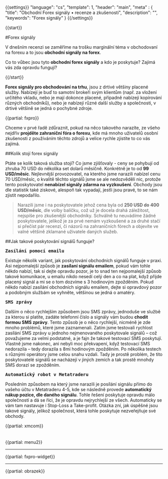 {{settings}}
  "language": "cs",
  "template": 1,
  "header": "main",
  "meta" : {
    "title": "Obchodní Forex signály • recenze a zkušenosti",
    "description": "",
    "keywords": "Forex signály"
  }
{{/settings}}

<div class="row">
<div class="col-md-9" role="main" markdown="1">

{{start}}

#Forex signály

V dnešním recenzi se zaměříme na trošku marginální téma v obchodovaní na forexu a to jsou **obchodní signály na forex**. 

Co to vůbec jsou tyto **obchodní forex signály** a kdo je poskytuje? Zajímá vás zda opravdu fungují? 

{{/start}}

**Forex signály pro obchodování na trhu**, jsou z drtivé většiny placené služby. Nabízejí je buď to samotní brokeři svým klientům (např. za vložení určitého vkladu, nebo je mají dokonce placené, případně nabízejí kopírování různých obchodníků), nebo je nabízejí různé další služby a společnosti, v drtivé většině se jedná o pochybné zdroje. 

{{partial: fxpro}}

Chceme v prvé řadě zdůraznit, pokud na něco takového narazíte, ze všeho nejdřív **projděte zahraniční fóra o forexu**, kde má mnoho uživatelů osobní zkušenosti z používáním těchto zdrojů a velice rychle zjistíte to co vás zajímá. 

##Kolik stojí forex signály

Ptáte se kolik taková služba stojí? Co jsme zjišťovaly - ceny se pohybují od zhruba 70 USD do několika set dolarů měsíčně. Konkrétně je to od **99 USD/měsíc**. Nejlevnější provozovatel, na kterého jsme narazili nabízel cenu 70 USD/měsíc, o kvalitě těchto signálů jsme se ale nedozvěděli nic, protože tento poskytovatel **nenabízel signály zdarma na vyzkoušení**. Obchody jsou dle statistik také ziskové, alespoň tak vypadají, jestli jsou pravé, to se nám zjistit nepodařilo. 

>Narazili jsme i na poskytovatele jehož cena byla od **250 USD do 400 USD/měsíc**, dle volby balíčku, což už je docela drahá záležitost, nejspíše pro zkušenější obchodníky. Schválně tu neuvádíme žádné poskytovatele, jelikož je za prvé nemám vyzkoušené a za druhé stačí si přečíst pár recenzí, či názorů na zahraničních fórech a objevíte ve valné většině zklamané uživatele daných služeb.


##Jak takové poskytování signálů funguje?

<b><big>`Zasílání pomocí emailu`</big></b> 

Existuje několik variant, jak poskytování obchodních signálů funguje v praxi. Asi nejpomalejší způsob je **zasílaní signálu emailem**, pokud vám tohle někdo nabízí, tak si dejte opravdu pozor, je to snad ten nejpomalejší způsob takové komunikace, u emailu nikdo nesedí celý den a co na plat, když přijde placený signál a mi se o tom dozvíme s 3 hodinovým zpožděním. Pokud někdo nabízí zasílání obchodních signálu emailem, dejte si opravdový pozor a podobným službám se vyhněte, většinou se jedná o amatéry. 

<b><big>`SMS zprávy`</big></b>

Dalším o něco rychlejším způsobem jsou SMS zprávy, jednoduše ve službě za kterou si platíte, zadáte telefonní číslo a signály vám budou **chodit formou SMS zprávy**. Tento způsob je o něco rychlejší, nicméně je zde mnoho problémů, které jsme zaznamenali. Zatím jsme testovali rychlost zasílání SMS zprávy u jednoho nejmenovaného poskytovale signálů – což považujeme za velmi podstatné, a je fajn že takové testovací SMS poskytují. Vlastně jsme nakonec, ani nebyli moc překvapení, když testovací SMS nedorazila – tedy dorazila s 8mi hodinovým zpožděním. Po několika testech s různými operátory jsme celou snahu vzdali. Tady je prostě problém, že tito poskytovatelé signálů se nacházejí v jiných zemích a tak prostě mnohdy SMS dorazí se zpožděním.


<b><big>`Automatický robot v Metatraderu`</big></b>


Posledním způsobem na který jsme narazili je posílání signálu přímo do vašeho účtu v Metatraderu 4-5, kde se následně provede **automatický nákup pozice, dle daného signálu**. Tohle řešení poskytuje opravdu málo společností a dá se říci, že je opravdu nejrychlejší ze všech. Automaticky se vám tam nastavuje i Stop-Loss a Take-profit. Otázka zní, jak úspěšné jsou takové signály, jelikož společnost, která tohle poskytuje nezveřejňuje své obchody.

{{partial: xmcom}}


</div>
<div class="col-md-3" markdown="1">
<div class="well" markdown="1" style="margin-top: 2.5em">

{{partial: menu2}}

</div>


- - -

{{partial: fxpro-widget}}

- - -

{{partial: obrazek}}

</div>
</div>
